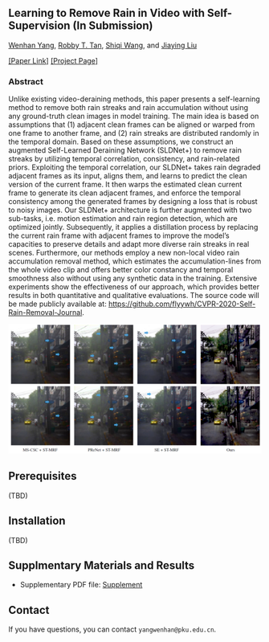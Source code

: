 ## Learning to Remove Rain in Video with Self-Supervision (In Submission)

[Wenhan Yang](https://flyywh.github.io/index.html), 
[Robby T. Tan](https://tanrobby.github.io/pub.html),
[Shiqi Wang](https://www.cs.cityu.edu.hk/~shiqwang/),
and [Jiaying Liu](http://www.icst.pku.edu.cn/struct/people/liujiaying.html) 

[[Paper Link]](http://39.96.165.147/Pub%20Files/2021/ywh_submission21_2.pdf)
[[Project Page]](https://github.com/flyywh/CVPR-2020-Self-Rain-Removal-Journal)

### Abstract

Unlike existing video-deraining methods, this paper presents a self-learning method to remove both rain streaks and rain accumulation without using any ground-truth clean images in model training. The main idea is based on assumptions that (1) adjacent clean frames can be aligned or warped from one frame to another frame, and (2) rain streaks are distributed randomly in the temporal domain. Based on these assumptions, we construct an augmented Self-Learned Deraining Network (SLDNet+) to remove rain streaks by utilizing temporal correlation, consistency, and rain-related priors. Exploiting the temporal correlation, our SLDNet+ takes rain degraded adjacent frames as its input, aligns them, and learns to predict the clean version of the current frame. It then warps the estimated clean current frame to generate its clean adjacent frames, and enforce the temporal consistency among the generated frames by designing a loss that is robust to noisy images. Our SLDNet+ architecture is further augmented with two sub-tasks, i.e. motion estimation and rain region detection, which are optimized jointly. Subsequently, it applies a distillation process by replacing the current rain frame with adjacent frames to improve the model’s capacities to preserve details and adapt more diverse rain streaks in real scenes. Furthermore, our methods employ a new non-local video rain accumulation removal method, which estimates the accumulation-lines from the whole video clip and offers better color constancy and temporal smoothness also without using any synthetic data in the training. Extensive experiments show the effectiveness of our approach, which provides better results in both quantitative and qualitative evaluations. The source code will be made publicly available at: https://github.com/flyywh/CVPR-2020-Self-Rain-Removal-Journal.

<img src="teaser/teaser_SLDNet+.png" > 

## Prerequisites
(TBD)

## Installation
(TBD)

## Supplmentary Materials and Results
- Supplementary PDF file: [Supplement](./TPAMI-Self-Video-Deraining-Sup-v2.pdf)

## Contact
If you have questions, you can contact `yangwenhan@pku.edu.cn`.